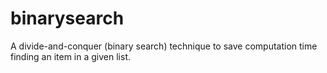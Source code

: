 # binarysearch
A divide-and-conquer (binary search) technique to save computation time finding an item in a given list.
